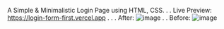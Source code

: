 A Simple & Minimalistic Login Page using HTML, CSS.
.
.
Live Preview: https://login-form-first.vercel.app
.
.
.
After: ![image](https://github.com/mutahirmushtaq/Login-Form/assets/122474083/163254eb-954a-448a-92f4-857039443cc2)
.
.
Before: 
![image](https://github.com/danyalmoazzam/Login-Form/assets/154667312/18d9bbe2-2077-45b8-85f7-c26a6f023fe3)
